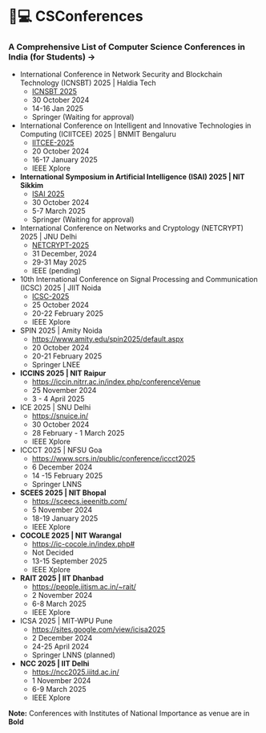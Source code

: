 # 🔖💻 CSConferences
### A Comprehensive List of Computer Science Conferences in India (for Students) **→**
- International Conference in Network Security and Blockchain Technology (ICNSBT) 2025 | Haldia Tech
    - [ICNSBT 2025](https://csikolkata.org/ICNSBT2025/)
    - 30 October 2024
    - 14-16 Jan 2025
    - Springer (Waiting for approval)
- International Conference on Intelligent and Innovative Technologies in Computing (ICIITCEE) 2025 | BNMIT Bengaluru
    - [IITCEE-2025](https://www.iciitcee.in/)
    - 20 October 2024
    - 16-17 January 2025
    - IEEE Xplore
- **International Symposium in Artificial Intelligence (ISAI) 2025 | NIT Sikkim**
    - [ISAI 2025](https://csikolkata.org/ISAI2025/)
    - 30 October 2024
    - 5-7 March 2025
    - Springer (Waiting for approval)
- International Conference on Networks and Cryptology (NETCRYPT) 2025 | JNU Delhi
    - [NETCRYPT-2025](https://www.netcrypt.org.in/special)
    - 31 December, 2024
    - 29-31 May 2025
    - IEEE (pending)
- 10th International Conference on Signal Processing and Communication (ICSC) 2025 | JIIT Noida
    - [ICSC-2025](https://www.jiit.ac.in/jiit/ICSC/)
    - 25 October 2024
    - 20-22 February 2025
    - IEEE Xplore
- SPIN 2025 | Amity Noida
    - https://www.amity.edu/spin2025/default.aspx
    - 20 October 2024
    - 20-21 February 2025
    - Springer LNEE
- **ICCINS 2025 | NIT Raipur**
    - https://iccin.nitrr.ac.in/index.php/conferenceVenue
    - 25 November 2024
    - 3 - 4 April 2025
- ICE 2025 | SNU Delhi
    - https://snuice.in/
    - 30 October 2024
    - 28 February - 1 March 2025
    - IEEE Xplore
- ICCCT 2025 | NFSU Goa
    - https://www.scrs.in/public/conference/iccct2025
    - 6 December 2024
    - 14 -15 February 2025
    - Springer LNNS
- **SCEES 2025 | NIT Bhopal**
    - https://sceecs.ieeenitb.com/
    - 5 November 2024
    - 18-19 January 2025
    - IEEE Xplore
- **COCOLE 2025 | NIT Warangal**
    - https://ic-cocole.in/index.php#
    - Not Decided
    - 13-15 September 2025
    - IEEE Xplore
- **RAIT 2025 | IIT Dhanbad**
    - https://people.iitism.ac.in/~rait/
    - 2 November 2024
    - 6-8 March 2025
    - IEEE Xplore
- ICSA 2025 | MIT-WPU Pune
    - https://sites.google.com/view/icisa2025
    - 2 December 2024
    - 24-25 April 2024
    - Springer LNNS (planned)
- **NCC 2025 | IIT Delhi**
    - https://ncc2025.iiitd.ac.in/
    - 1 November 2024
    - 6-9 March 2025
    - IEEE Xplore

**Note:** Conferences with Institutes of National Importance as venue are in **Bold**
